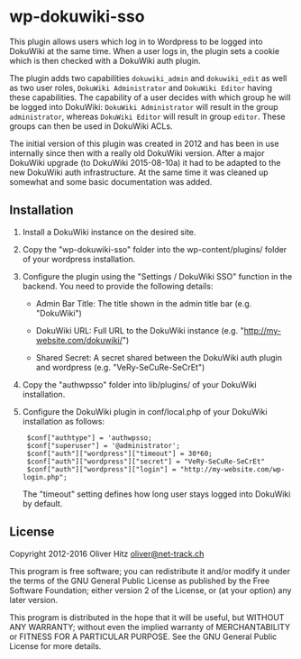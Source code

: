 wp-dokuwiki-sso
===============

This plugin allows users which log in to Wordpress to be logged into DokuWiki
at the same time. When a user logs in, the plugin sets a cookie which is then
checked with a DokuWiki auth plugin.

The plugin adds two capabilities `dokuwiki_admin` and `dokuwiki_edit`
as well as two user roles, `DokuWiki Administrator` and `DokuWiki
Editor` having these capabilities. The capability of a user decides
with which group he will be logged into DokuWiki: `DokuWiki
Administrator` will result in the group `administrator`, whereas
`DokuWiki Editor` will result in group `editor`. These groups can then
be used in DokuWiki ACLs.

The initial version of this plugin was created in 2012 and has been in
use internally since then with a really old DokuWiki version. After a
major DokuWiki upgrade (to DokuWiki 2015-08-10a) it had to be adapted
to the new DokuWiki auth infrastructure. At the same time it was
cleaned up somewhat and some basic documentation was added.

Installation
------------

1. Install a DokuWiki instance on the desired site.

2. Copy the "wp-dokuwiki-sso" folder into the wp-content/plugins/
   folder of your wordpress installation.

3. Configure the plugin using the "Settings / DokuWiki SSO" function
   in the backend. You need to provide the following details:

   - Admin Bar Title: The title shown in the admin title bar
     (e.g. "DokuWiki")

   - DokuWiki URL: Full URL to the DokuWiki instance
     (e.g. "http://my-website.com/dokuwiki/")

   - Shared Secret: A secret shared between the DokuWiki auth plugin
     and wordpress (e.g. "VeRy-SeCuRe-SeCrEt")

4. Copy the "authwpsso" folder into lib/plugins/ of your DokuWiki
   installation.

5. Configure the DokuWiki plugin in conf/local.php of your DokuWiki
   installation as follows:

        $conf["authtype"] = 'authwpsso;
        $conf["superuser"] = '@administrator';
        $conf["auth"]["wordpress"]["timeout"] = 30*60;
        $conf["auth"]["wordpress"]["secret"] = "VeRy-SeCuRe-SeCrEt"
        $conf["auth"]["wordpress"]["login"] = "http://my-website.com/wp-login.php";

   The "timeout" setting defines how long user stays logged into
   DokuWiki by default.

License
-------

Copyright 2012-2016 Oliver Hitz <oliver@net-track.ch>

This program is free software; you can redistribute it and/or modify
it under the terms of the GNU General Public License as published by
the Free Software Foundation; either version 2 of the License, or (at
your option) any later version.

This program is distributed in the hope that it will be useful, but
WITHOUT ANY WARRANTY; without even the implied warranty of
MERCHANTABILITY or FITNESS FOR A PARTICULAR PURPOSE.  See the GNU
General Public License for more details.
